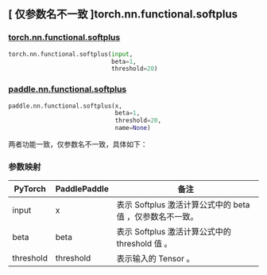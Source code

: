 ## [ 仅参数名不一致 ]torch.nn.functional.softplus

### [torch.nn.functional.softplus](https://pytorch.org/docs/stable/generated/torch.nn.functional.softplus.html?highlight=softplus#torch.nn.functional.softplus)

```python
torch.nn.functional.softplus(input,
                             beta=1,
                             threshold=20)
```

### [paddle.nn.functional.softplus](https://www.paddlepaddle.org.cn/documentation/docs/zh/develop/api/paddle/nn/functional/softplus_cn.html)

```python
paddle.nn.functional.softplus(x,
                              beta=1,
                              threshold=20,
                              name=None)
```

两者功能一致，仅参数名不一致，具体如下：
### 参数映射
| PyTorch       | PaddlePaddle | 备注                                                   |
| ------------- | ------------ | ------------------------------------------------------ |
| input           | x           | 表示 Softplus 激活计算公式中的 beta 值 ，仅参数名不一致。               |
| beta           | beta           | 表示 Softplus 激活计算公式中的 threshold 值 。               |
| threshold           | threshold           | 表示输入的 Tensor 。               |
